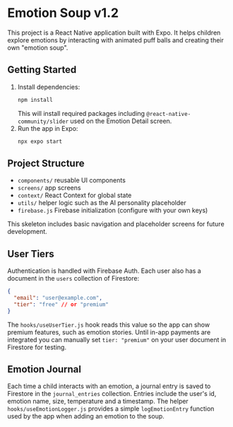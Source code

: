 # Emotion Soup v1.2

This project is a React Native application built with Expo. It helps children explore emotions by interacting with animated puff balls and creating their own "emotion soup".

## Getting Started

1. Install dependencies:
   ```bash
   npm install
   ```
   This will install required packages including `@react-native-community/slider` used on the Emotion Detail screen.
2. Run the app in Expo:
   ```bash
   npx expo start
   ```

## Project Structure

- `components/` reusable UI components
- `screens/` app screens
- `context/` React Context for global state
- `utils/` helper logic such as the AI personality placeholder
- `firebase.js` Firebase initialization (configure with your own keys)

This skeleton includes basic navigation and placeholder screens for future development.

## User Tiers

Authentication is handled with Firebase Auth. Each user also has a document in the `users` collection of Firestore:

```json
{
  "email": "user@example.com",
  "tier": "free" // or "premium"
}
```

The `hooks/useUserTier.js` hook reads this value so the app can show premium features, such as emotion stories. Until in-app payments are integrated you can manually set `tier: "premium"` on your user document in Firestore for testing.

## Emotion Journal

Each time a child interacts with an emotion, a journal entry is saved to Firestore in the `journal_entries` collection. Entries include the user's id, emotion name, size, temperature and a timestamp. The helper `hooks/useEmotionLogger.js` provides a simple `logEmotionEntry` function used by the app when adding an emotion to the soup.
